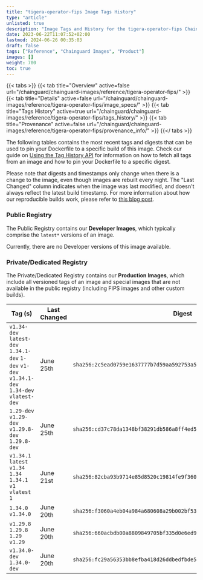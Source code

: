 ```yaml
---
title: "tigera-operator-fips Image Tags History"
type: "article"
unlisted: true
description: "Image Tags and History for the tigera-operator-fips Chainguard Image"
date: 2023-06-22T11:07:52+02:00
lastmod: 2024-06-26 00:35:03
draft: false
tags: ["Reference", "Chainguard Images", "Product"]
images: []
weight: 700
toc: true
---
```


{{< tabs >}}
{{< tab title="Overview" active=false url="/chainguard/chainguard-images/reference/tigera-operator-fips/" >}}
{{< tab title="Details" active=false url="/chainguard/chainguard-images/reference/tigera-operator-fips/image_specs/" >}}
{{< tab title="Tags History" active=true url="/chainguard/chainguard-images/reference/tigera-operator-fips/tags_history/" >}}
{{< tab title="Provenance" active=false url="/chainguard/chainguard-images/reference/tigera-operator-fips/provenance_info/" >}}
{{</ tabs >}}

The following tables contains the most recent tags and digests that can be used to pin your Dockerfile to a specific build of this image. Check our guide on [Using the Tag History API](/chainguard/chainguard-images/using-the-tag-history-api/) for information on how to fetch all tags from an image and how to pin your Dockerfile to a specific digest.

Please note that digests and timestamps only change when there is a change to the image, even though images are rebuilt every night. The "Last Changed" column indicates when the image was last modified, and doesn't always reflect the latest build timestamp. For more information about how our reproducible builds work, please refer to [this blog post](https://www.chainguard.dev/unchained/reproducing-chainguards-reproducible-image-builds).

### Public Registry
The Public Registry contains our **Developer Images**, which typically comprise the `latest*` versions of an image.

Currently, there are no Developer versions of this image available.

### Private/Dedicated Registry
The Private/Dedicated Registry contains our **Production Images**, which include all versioned tags of an image and special images that are not available in the public registry (including FIPS images and other custom builds).

| Tag (s)                                                                                        | Last Changed | Digest                                                                    |
|------------------------------------------------------------------------------------------------|--------------|---------------------------------------------------------------------------|
|  `v1.34-dev` `latest-dev` `1.34.1-dev` `1-dev` `v1-dev` `v1.34.1-dev` `1.34-dev` `vlatest-dev` | June 25th    | `sha256:2c5ead0759e1637777b7d59aa592753a53616529724e91860a3982ee22fefae3` |
|  `1.29-dev` `v1.29-dev` `v1.29.8-dev` `1.29.8-dev`                                             | June 25th    | `sha256:cd37c78da1348bf38291db586a8ff4ed5fa1940ee3e330202f1967b72969b3fb` |
|  `v1.34.1` `latest` `v1.34` `1.34` `1.34.1` `v1` `vlatest` `1`                                 | June 21st    | `sha256:82cba93b9714e85d8520c19814fe9f36042f86da3d3fb4b1078380a2b2f8050b` |
|  `1.34.0` `v1.34.0`                                                                            | June 20th    | `sha256:f3060a4eb04a984a680608a29b002bf534e7f245fb9ed63c74e8f879b8e4b596` |
|  `v1.29.8` `1.29.8` `1.29` `v1.29`                                                             | June 20th    | `sha256:660acbdb00a8809849705bf335d0e6ed9193ad599174c6b12996f73a41c118e9` |
|  `v1.34.0-dev` `1.34.0-dev`                                                                    | June 20th    | `sha256:fc29a56353bb8efba418d26ddbedfbde5e58b18dd9daaae2c10cf9b39e735736` |

